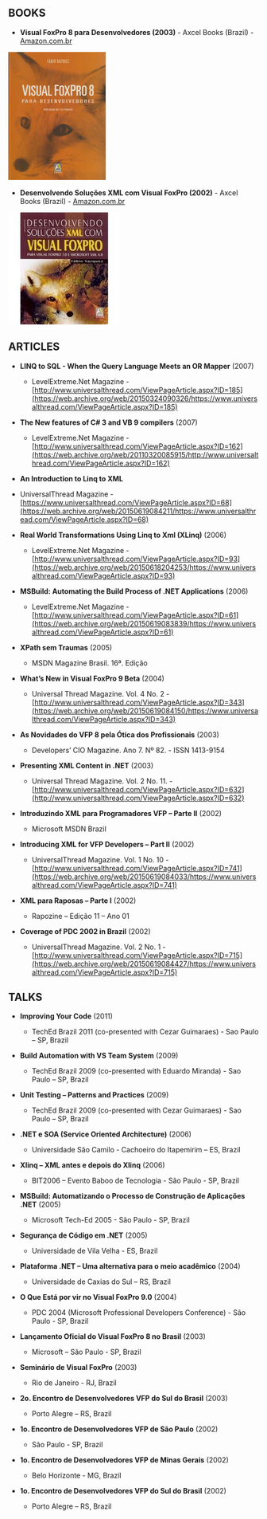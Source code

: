 ## BOOKS 

- **Visual FoxPro 8 para Desenvolvedores (2003)** - Axcel Books (Brazil) - [Amazon.com.br](https://www.amazon.com.br/Visual-Foxpro-8-Para-Desenvolvedores/dp/8573231971/ref=sr_1_1?dchild=1&qid=1615351890&refinements=p_27%3AVazquez+Fabio&s=books&sr=1-1&text=Vazquez+Fabio)

![vfp8](/book_vfp8.jpg)

- **Desenvolvendo Soluções XML com Visual FoxPro (2002)** - Axcel Books (Brazil) - [Amazon.com.br](https://www.amazon.com.br/Desenvolvendo-Solu%C3%A7%C3%B5es-Xml-Visual-Foxpro/dp/8573231777)

![Desenvolvendo](/book_desenvolvendo.jpg)


## ARTICLES 

- **LINQ to SQL - When the Query Language Meets an OR Mapper** (2007) 
  - LevelExtreme.Net Magazine - [http://www.universalthread.com/ViewPageArticle.aspx?ID=185](https://web.archive.org/web/20150324090326/https://www.universalthread.com/ViewPageArticle.aspx?ID=185)

- **The New features of C# 3 and VB 9 compilers** (2007) 
  - LevelExtreme.Net Magazine - [http://www.universalthread.com/ViewPageArticle.aspx?ID=162](https://web.archive.org/web/20110320085915/http://www.universalthread.com/ViewPageArticle.aspx?ID=162)

- **An Introduction to Linq to XML** 
-  UniversalThread Magazine - [https://www.universalthread.com/ViewPageArticle.aspx?ID=68](https://web.archive.org/web/20150619084211/https://www.universalthread.com/ViewPageArticle.aspx?ID=68)

- **Real World Transformations Using Linq to Xml (XLinq)** (2006) 
  - LevelExtreme.Net Magazine - [http://www.universalthread.com/ViewPageArticle.aspx?ID=93](https://web.archive.org/web/20150618204253/https://www.universalthread.com/ViewPageArticle.aspx?ID=93)

- **MSBuild: Automating the Build Process of .NET Applications** (2006) 
  - LevelExtreme.Net Magazine - [http://www.universalthread.com/ViewPageArticle.aspx?ID=61](https://web.archive.org/web/20150619083839/https://www.universalthread.com/ViewPageArticle.aspx?ID=61)

- **XPath sem Traumas** (2005)
  - MSDN Magazine Brasil. 16ª. Edição 
 
- **What’s New in Visual FoxPro 9 Beta** (2004) 
  - Universal Thread Magazine. Vol. 4 No. 2 - [http://www.universalthread.com/ViewPageArticle.aspx?ID=343](https://web.archive.org/web/20150619084150/https://www.universalthread.com/ViewPageArticle.aspx?ID=343)
 
- **As Novidades do VFP 8 pela Ótica dos Profissionais** (2003) 
  - Developers’ CIO Magazine. Ano 7. Nº 82. - ISSN 1413-9154 

- **Presenting XML Content in .NET** (2003) 
  - Universal Thread Magazine. Vol. 2 No. 11. - [http://www.universalthread.com/ViewPageArticle.aspx?ID=632](http://www.universalthread.com/ViewPageArticle.aspx?ID=632)

- **Introduzindo XML para Programadores VFP – Parte II** (2002) 
  - Microsoft MSDN Brazil 

- **Introducing XML for VFP Developers – Part II** (2002) 
  - UniversalThread Magazine. Vol. 1 No. 10 - [http://www.universalthread.com/ViewPageArticle.aspx?ID=741](https://web.archive.org/web/20150619084033/https://www.universalthread.com/ViewPageArticle.aspx?ID=741)

- **XML para Raposas – Parte I** (2002) 
  - Rapozine – Edição 11 – Ano 01 

- **Coverage of PDC 2002 in Brazil** (2002)  
  - UniversalThread Magazine. Vol. 2 No. 1 - [http://www.universalthread.com/ViewPageArticle.aspx?ID=715](https://web.archive.org/web/20150619084427/https://www.universalthread.com/ViewPageArticle.aspx?ID=715)


## TALKS  
 
- **Improving Your Code** (2011) 
  - TechEd Brazil 2011 (co-presented with Cezar Guimaraes) - Sao Paulo – SP, Brazil 

- **Build Automation with VS Team System** (2009) 
  - TechEd Brazil 2009 (co-presented with Eduardo Miranda) - Sao Paulo – SP, Brazil 

- **Unit Testing – Patterns and Practices** (2009) 
  - TechEd Brazil 2009 (co-presented with Cezar Guimaraes) - Sao Paulo – SP, Brazil 

- **.NET e SOA (Service Oriented Architecture)** (2006) 
  - Universidade São Camilo  - Cachoeiro do Itapemirim – ES, Brazil 

- **Xlinq – XML antes e depois do Xlinq** (2006) 
  - BIT2006 – Evento Baboo de Tecnologia - São Paulo - SP, Brazil 

- **MSBuild: Automatizando o Processo de Construção de Aplicações .NET** (2005) 
  - Microsoft Tech-Ed 2005 - São Paulo - SP, Brazil 

- **Segurança de Código em .NET** (2005) 
  - Universidade de Vila Velha - ES, Brazil 
 
- **Plataforma .NET – Uma alternativa para o meio acadêmico** (2004) 
  - Universidade de Caxias do Sul – RS, Brazil 

- **O Que Está por vir no Visual FoxPro 9.0** (2004) 
  - PDC 2004 (Microsoft Professional Developers Conference) - São Paulo - SP, Brazil 

- **Lançamento Oficial do Visual FoxPro 8 no Brasil** (2003) 
  - Microsoft – São Paulo - SP, Brazil 
 
- **Seminário de Visual FoxPro** (2003) 
  - Rio de Janeiro - RJ, Brazil 

- **2o. Encontro de Desenvolvedores VFP do Sul do Brasil** (2003) 
  - Porto Alegre – RS, Brazil 
 
- **1o. Encontro de Desenvolvedores VFP de São Paulo** (2002) 
  - São Paulo - SP, Brazil 
 
- **1o. Encontro de Desenvolvedores VFP de Minas Gerais** (2002) 
  - Belo Horizonte - MG, Brazil 
 
- **1o. Encontro de Desenvolvedores VFP do Sul do Brasil** (2002) 
  - Porto Alegre – RS, Brazil 

